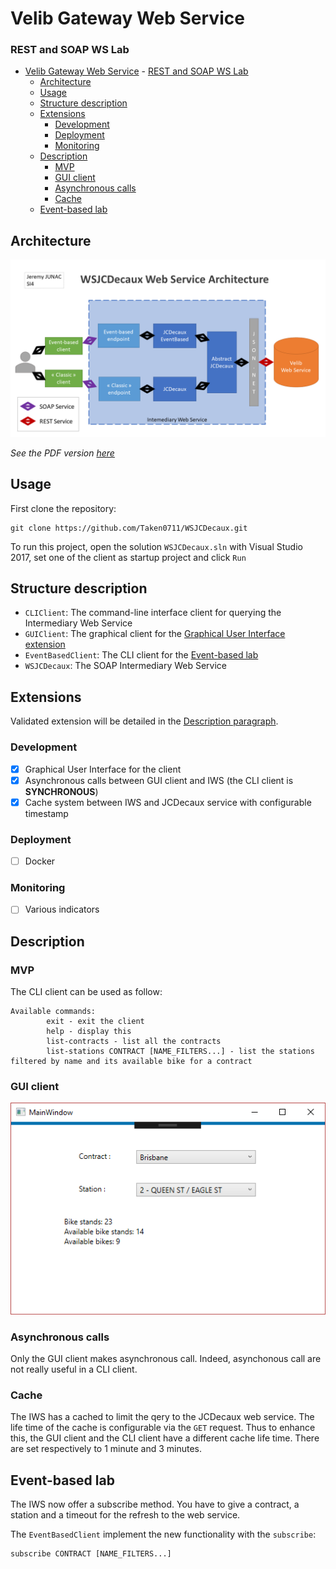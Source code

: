 # Velib Gateway Web Service
### REST and SOAP WS Lab

- [Velib Gateway Web Service](#velib-gateway-web-service)
        - [REST and SOAP WS Lab](#rest-and-soap-ws-lab)
    - [Architecture](#architecture)
    - [Usage](#usage)
    - [Structure description](#structure-description)
    - [Extensions](#extensions)
        - [Development](#development)
        - [Deployment](#deployment)
        - [Monitoring](#monitoring)
    - [Description](#description)
        - [MVP](#mvp)
        - [GUI client](#gui-client)
        - [Asynchronous calls](#asynchronous-calls)
        - [Cache](#cache)
    - [Event-based lab](#event-based-lab)

## Architecture

![Architecture](docs/architecture.png)

_See the PDF version [here](architecture.pdf)_

## Usage

First clone the repository:
```
git clone https://github.com/Taken0711/WSJCDecaux.git
```

To run this project, open the solution `WSJCDecaux.sln` with Visual Studio 2017, set one of the client as startup project and click `Run`

## Structure description

 * `CLIClient`: The command-line interface client for querying the Intermediary Web Service
 * `GUIClient`: The graphical client for the [Graphical User Interface extension](#gui-client)
 * `EventBasedClient`: The CLI client for the [Event-based lab](#event-based-lab)
 * `WSJCDecaux`: The SOAP Intermediary Web Service

## Extensions

Validated extension will be detailed in the [Description paragraph](#description).

### Development
 - [X] Graphical User Interface for the client
 - [X] Asynchronous calls between GUI client and IWS (the CLI client is **SYNCHRONOUS**)
 - [X] Cache system between IWS and JCDecaux service with configurable timestamp

### Deployment
 - [ ] Docker

### Monitoring
 - [ ] Various indicators

## Description

### MVP

The CLI client can be used as follow:

```
Available commands:
        exit - exit the client
        help - display this
        list-contracts - list all the contracts
        list-stations CONTRACT [NAME_FILTERS...] - list the stations filtered by name and its available bike for a contract
```

### GUI client

![GUI](docs/gui.PNG)

### Asynchronous calls

Only the GUI client makes asynchronous call. Indeed, asynchonous call are not really useful in a CLI client.

### Cache

The IWS has a cached to limit the qery to the JCDecaux web service. The life time of the cache is configurable via the `GET` request. Thus to enhance this, the GUI client and the CLI client have a different cache life time. There are set respectively to 1 minute and 3 minutes.

## Event-based lab

The IWS now offer a subscribe method. You have to give a contract, a station and a timeout for the refresh to the web service.

The `EventBasedClient` implement the new functionality with the `subscribe`:

```
subscribe CONTRACT [NAME_FILTERS...]
```